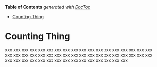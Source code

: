 <!-- START doctoc generated TOC please keep comment here to allow auto update -->
<!-- DON'T EDIT THIS SECTION, INSTEAD RE-RUN doctoc TO UPDATE -->
**Table of Contents**  *generated with [DocToc](https://github.com/thlorenz/doctoc)*

- [Counting Thing](#counting-thing)

<!-- END doctoc generated TOC please keep comment here to allow auto update -->

# Counting Thing

xxx xxx xxx xxx xxx xxx xxx xxx xxx xxx xxx xxx xxx xxx xxx xxx xxx xxx xxx xxx xxx xxx xxx xxx xxx xxx xxx
xxx xxx xxx xxx xxx xxx xxx xxx xxx xxx xxx xxx xxx xxx xxx xxx xxx xxx xxx xxx xxx xxx xxx xxx

